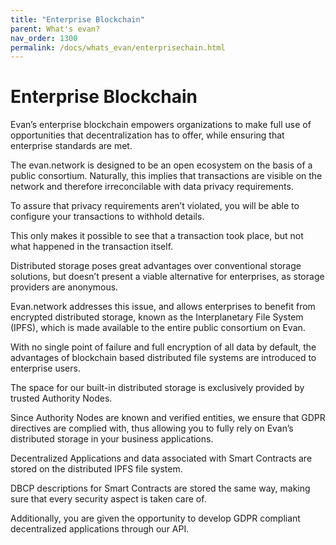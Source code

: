 ```yaml
---
title: "Enterprise Blockchain"
parent: What's evan?
nav_order: 1300
permalink: /docs/whats_evan/enterprisechain.html
---
```


# Enterprise Blockchain


Evan’s enterprise blockchain empowers organizations to make full use of opportunities that decentralization has to offer, while ensuring that enterprise standards are met.

The evan.network is designed to be an open ecosystem on the basis of a public consortium. Naturally, this implies that transactions are visible on the network and therefore irreconcilable with data privacy requirements.

To assure that privacy requirements aren’t violated, you will be able to configure your transactions to withhold details.

This only makes it possible to see that a transaction took place, but not what happened in the transaction itself.




Distributed storage poses great advantages over conventional storage solutions, but doesn’t present a viable alternative for enterprises, as storage providers are anonymous.

Evan.network addresses this issue, and allows enterprises to benefit from encrypted distributed storage, known as the Interplanetary File System (IPFS), which is made available to the entire public consortium on Evan.


With no single point of failure and full encryption of all data by default, the advantages of blockchain based distributed file systems are introduced to enterprise users.

The space for our built-in distributed storage is exclusively provided by trusted Authority Nodes.


Since Authority Nodes are known and verified entities, we ensure that GDPR directives are complied with, thus allowing you to fully rely on Evan’s distributed storage in your business applications.


Decentralized Applications and data associated with Smart Contracts are stored on the distributed IPFS file system.

DBCP descriptions for Smart Contracts are stored the same way, making sure that every security aspect is taken care of.

Additionally, you are given the opportunity to develop GDPR compliant decentralized applications through our API.
